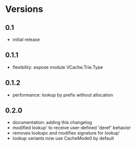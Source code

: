 
# Versions

## 0.1 
* initial release

## 0.1.1 
* flexibility: expose module VCache.Trie.Type

## 0.1.2 
* performance: lookup by prefix without allocation

## 0.2.0
* documentation: adding this changelog
* modified lookup' to receive user-defined 'deref' behavior
 * removes lookupc and modifies signature for lookup'
* lookup variants now use CacheMode0 by default
